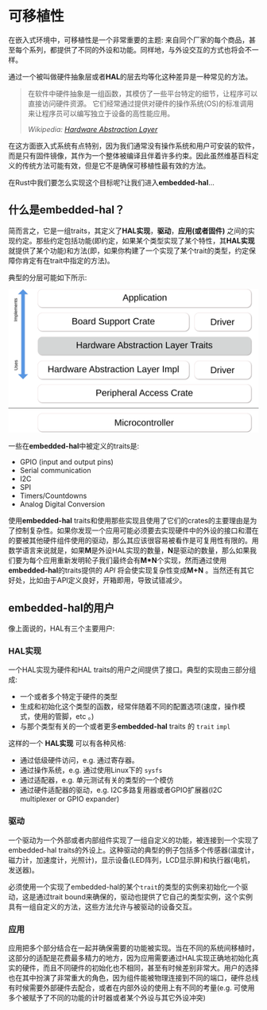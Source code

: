# 可移植性

在嵌入式环境中，可移植性是一个非常重要的主题: 来自同个厂家的每个商品，甚至每个系列，都提供了不同的外设和功能。同样地，与外设交互的方式也将会不一样。

通过一个被叫做硬件抽象层或者**HAL**的层去均等化这种差异是一种常见的方法。

> 在软件中硬件抽象是一组函数，其模仿了一些平台特定的细节，让程序可以直接访问硬件资源。
> 它们经常通过提供对硬件的操作系统(OS)的标准调用来让程序员可以编写独立于设备的高性能应用。
>
> *Wikipedia: [Hardware Abstraction Layer]*

[Hardware Abstraction Layer]: https://en.wikipedia.org/wiki/Hardware_abstraction

在这方面嵌入式系统有点特别，因为我们通常没有操作系统和用户可安装的软件，而是只有固件镜像，其作为一个整体被编译且伴着许多约束。因此虽然维基百科定义的传统方法可能有效，但是它不是确保可移植性最有效的方法。

在Rust中我们要怎么实现这个目标呢?让我们进入**embedded-hal**...

## 什么是embedded-hal？

简而言之，它是一组traits，其定义了**HAL实现**，**驱动**，**应用(或者固件)** 之间的实现约定。那些约定包括功能(即约定，如果某个类型实现了某个特性，其**HAL实现**就提供了某个功能)和方法(即，如果你构建了一个实现了某个trait的类型，约定保障你肯定有在trait中指定的方法)。


典型的分层可能如下所示:

![](../assets/rust_layers.svg)

一些在**embedded-hal**中被定义的traits是:
* GPIO (input and output pins)
* Serial communication
* I2C
* SPI
* Timers/Countdowns
* Analog Digital Conversion

使用**embedded-hal** traits和使用那些实现且使用了它们的crates的主要理由是为了控制复杂性。如果你发现一个应用可能必须要去实现硬件中的外设的接口和潜在的要被其他硬件组件使用的驱动，那么其应该很容易被看作是可复用性有限的。用数学语言来说就是，如果**M**是外设HAL实现的数量，**N**是驱动的数量，那么如果我们要为每个应用重新发明轮子我们最终会有**M*N**个实现，然而通过使用**embedded-hal**的traits提供的 *API* 将会使实现复杂性变成**M+N** 。当然还有其它好处，比如由于API定义良好，开箱即用，导致试错减少。


## embedded-hal的用户

像上面说的，HAL有三个主要用户:

### HAL实现

一个HAL实现为硬件和HAL traits的用户之间提供了接口。典型的实现由三部分组成:

* 一个或者多个特定于硬件的类型
* 生成和初始化这个类型的函数，经常伴随着不同的配置选项(速度，操作模式，使用的管脚，etc 。)
* 与那个类型有关的一个或者更多**embedded-hal** traits 的 `trait` `impl`

这样的一个 **HAL实现** 可以有各种风格:
* 通过低级硬件访问，e.g. 通过寄存器。
* 通过操作系统，e.g. 通过使用Linux下的 `sysfs`
* 通过适配器，e.g. 单元测试有关的类型的一个模仿
* 通过硬件适配器的驱动，e.g. I2C多路复用器或者GPIO扩展器(I2C multiplexer or GPIO expander)

### 驱动

一个驱动为一个外部或者内部组件实现了一组自定义的功能，被连接到一个实现了embedded-hal traits的外设上。这种驱动的典型的例子包括多个传感器(温度计，磁力计，加速度计，光照计)，显示设备(LED阵列，LCD显示屏)和执行器(电机，发送器)。

必须使用一个实现了embedded-hal的某个`trait`的类型的实例来初始化一个驱动，这是通过trait bound来确保的，驱动也提供了它自己的类型实例，这个实例具有一组自定义的方法，这些方法允许与被驱动的设备交互。

### 应用

应用把多个部分结合在一起并确保需要的功能被实现。当在不同的系统间移植时，这部分的适配是花费最多精力的地方，因为应用需要通过HAL实现正确地初始化真实的硬件，而且不同硬件的初始化也不相同，甚至有时候差别非常大。用户的选择也在其中扮演了非常重大的角色，因为组件能被物理连接到不同的端口，硬件总线有时候需要外部硬件去配合，或者在内部外设的使用上有不同的考量(e.g. 可使用多个被赋予了不同的功能的计时器或者某个外设与其它外设冲突)
